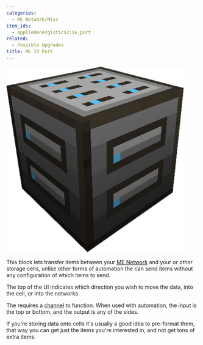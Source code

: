 ```yaml
---
categories:
  - ME Network/Misc
item_ids:
  - appliedenergistics2:io_port
related:
  - Possible Upgrades
title: ME IO Port
---
```


![A picture of a IO port.](../../../../public/assets/large/io_port.png)

This block lets transfer items between your [ME Network](../../me-network.md) and your <ItemLink id="appliedenergistics2:1k_item_storage_cell" /> or other storage cells,
unlike other forms of automation the <ItemLink id="appliedenergistics2:io_port" /> can send items without any configuration of which items to send.

The top of the UI indicates which direction you wish to move the data, into the cell, or into the networks.

The <ItemLink id="appliedenergistics2:io_port"/> requires a [channel](../channels.md) to function. When used with automation, the
input is the top or bottom, and the output is any of the sides.

If you're storing data onto cells it's usually a good idea to pre-format them,
that way you can get just the items you're interested in, and not get tons of
extra items.

<RecipeFor id="appliedenergistics2:io_port" />
